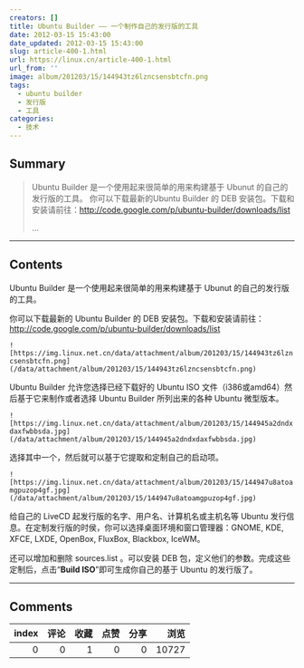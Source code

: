 ```yaml
---
creators: []
title: Ubuntu Builder —— 一个制作自己的发行版的工具
date: 2012-03-15 15:43:00
date_updated: 2012-03-15 15:43:00
slug: article-400-1.html
url: https://linux.cn/article-400-1.html
url_from: ''
image: album/201203/15/144943tz6lzncsensbtcfn.png
tags:
  - ubuntu builder
  - 发行版
  - 工具
categories:
  - 技术
---
```


## Summary

> Ubuntu Builder 是一个使用起来很简单的用来构建基于 Ubunut 的自己的发行版的工具。
> 你可以下载最新的Ubuntu Builder 的 DEB 安装包。下载和安装请前往：http://code.google.com/p/ubuntu-builder/downloads/list
> 
>  ...

***

<!-- more -->

## Contents

Ubuntu Builder 是一个使用起来很简单的用来构建基于 Ubunut 的自己的发行版的工具。

你可以下载最新的 Ubuntu Builder 的 DEB 安装包。下载和安装请前往：<http://code.google.com/p/ubuntu-builder/downloads/list>

`![https://img.linux.net.cn/data/attachment/album/201203/15/144943tz6lzncsensbtcfn.png](/data/attachment/album/201203/15/144943tz6lzncsensbtcfn.png)`

Ubuntu Builder 允许您选择已经下载好的 Ubuntu ISO 文件（i386或amd64）然后基于它来制作或者选择 Ubuntu Builder 所列出来的各种 Ubuntu 微型版本。

`![https://img.linux.net.cn/data/attachment/album/201203/15/144945a2dndxdaxfwbbsda.jpg](/data/attachment/album/201203/15/144945a2dndxdaxfwbbsda.jpg)`

选择其中一个，然后就可以基于它提取和定制自己的启动项。

`![https://img.linux.net.cn/data/attachment/album/201203/15/144947u8atoamgpuzop4gf.jpg](/data/attachment/album/201203/15/144947u8atoamgpuzop4gf.jpg)`

给自己的 LiveCD 起发行版的名字、用户名、计算机名或主机名等 Ubuntu 发行信息。在定制发行版的时侯，你可以选择桌面环境和窗口管理器：GNOME, KDE, XFCE, LXDE, OpenBox, FluxBox, Blackbox, IceWM。

还可以增加和删除 sources.list 。可以安装 DEB 包，定义他们的参数。完成这些定制后，点击“**Build ISO**”即可生成你自己的基于 Ubuntu 的发行版了。

***

## Comments


|   index |   评论 |   收藏 |   点赞 |   分享 |   浏览 |
|--------:|-------:|-------:|-------:|-------:|-------:|
|       0 |      0 |      1 |      0 |      0 |  10727 |
